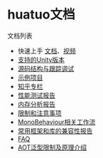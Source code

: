 # huatuo文档

文档列表

- 快速上手 [文档](start_up.md)、[视频](start_up.md)
- [支持的Unity版本](support_versions.md)
- [源码结构与跟踪调试](source_inspect.md)
- [示例项目](https://github.com/focus-creative-games/huatuo_trial)
- [知乎专栏](https://www.zhihu.com/column/c_1489549396035870720)
- [性能测试报告](./benchmark.md)
- [内存分析报告](./memory.md)
- [限制和注意事项](./limit.md)
- [MonoBehaviour相关工作流](./MonoBehaviour.md)
- [常用框架和库的兼容性报告](compatible.md)
- [FAQ](./FAQ.md)
- [AOT泛型限制及原理介绍](generic_limit.md)
